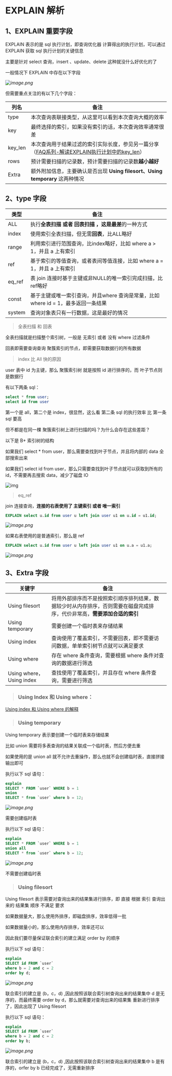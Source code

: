 # EXPLAIN 解析



## 1、EXPLAIN 重要字段

EXPLAIN 表示的是 sql 执行计划，即查询优化器 计算得出的执行计划，可以通过 EXPLAIN 获取 sql 执行计划的关键信息

主要是针对 select 查询，insert 、update、delete 这种就没什么好优化的了



一般情况下 EXPLAIN 中存在以下字段

*![image.png](https://pic.leetcode-cn.com/1603687617-FNvioe-image.png)*

但需要重点关注的有以下几个字段：

| 列名    | 备注                                                         |
| ------- | ------------------------------------------------------------ |
| type    | 本次查询表联接类型，从这里可以看到本次查询大概的效率         |
| key     | 最终选择的索引，如果没有索引的话，本次查询效率通常很差       |
| key_len | 本次查询用于结果过滤的索引实际长度，参见另一篇分享（[FAQ系列-解读EXPLAIN执行计划中的key_len](http://imysql.com/2015/10/20/mysql-faq-key-len-in-explain.shtml)） |
| rows    | 预计需要扫描的记录数，预计需要扫描的记录数**越小越好**       |
| Extra   | 额外附加信息，主要确认是否出现 **Using filesort、Using temporary** 这两种情况 |



## 2、type 字段

| 类型   | 备注                                                         |
| ------ | ------------------------------------------------------------ |
| ALL    | 执行**全表扫描 或者 回表扫描 **，这是**最差**的一种方式      |
| index  | 使用索引全表扫描，但无需**回表**，比ALL略好                  |
| range  | 利用索引进行范围查询，比index略好，比如 where a > 1，并且 a 上有索引 |
| ref    | 基于索引的等值查询，或者表间等值连接，比如 where a = 1，并且 a 上有索引 |
| eq_ref | 表 join 连接时基于主键或非NULL的唯一索引完成扫描，比ref略好  |
| const  | 基于主键或唯一索引查询，并且where 查询是常量，比如 where id = 1，最多返回一条结果 |
| system | 查询对象表只有一行数据，这是最好的情况                       |



> 全表扫描 和 回表

全表扫描就是扫描整个索引树，一般是 无索引 或者 没有 where 过滤条件

回表即需要查询查询 聚簇索引的节点，即需要获取数据行的所有数据



> index 比 All 快的原因

user 表中 id 为主键，那么 聚簇索引树 就是按照 id 进行排序的，而 叶子节点则是数据行

有以下两条 sql：

```sql
select * from user;
select id from user
```

第一个是 all，第二个是 index，很显然，这么看 第二条 sql 的执行效率 比 第一条 sql 要高

但不都是在同一棵 聚簇索引树上进行扫描的吗？为什么会存在这些差距？

以下是 B+ 索引树的结构

如果我们 select * from user，那么需要查找到叶子节点，并且将内部的 data 全部搜索出来

如果我们 select id from user，那么只需要查找到叶子节点就可以获取到所有的 id，不需要再去搜索 data，减少了磁盘 IO

![img](http://cdn.17coding.info/WeChat%20Screenshot_20190621220003.png)



> eq_ref

join 连接查询，**连接的右表使用了 主键索引 或者 唯一索引**

```sql
EXPLAIN select u.id from user u left join user u1 on u.id = u1.id;
```

*![image.png](https://pic.leetcode-cn.com/1604488890-qxOZlW-image.png)*



如果右表使用的是普通索引，那么是 ref

```sql
EXPLAIN select u.id from user u left join user u1 on u.a = u1.a;
```

*![image.png](https://pic.leetcode-cn.com/1604489021-Exwsot-image.png)*





## 3、Extra 字段



| 关键字                   | 备注                                                         |
| ------------------------ | ------------------------------------------------------------ |
| Using filesort           | 将用外部排序而不是按照索引顺序排列结果，数据较少时从内存排序，否则需要在磁盘完成排序，代价非常高，**需要添加合适的索引** |
| Using temporary          | 需要创建一个临时表来存储结果                                 |
| Using index              | 查询使用了覆盖索引，不需要回表，即不需要访问数据，单单索引树节点就可以满足要求 |
| Using where              | 存在 where 条件查询，需要根据 where 条件对查询的数据进行筛选 |
| Using where，Using index | 查找使用了覆盖索引，并且存在 where 条件查询，需要进行筛选    |



> ### Using Index 和 Using where：

[Using index 和 Using where 的解释](<https://segmentfault.com/q/1010000004197413>)



> ### Using temporary

Using temporary 表示要创建一个临时表来存储结果

比如 union 需要将多表查询的结果关联成一个临时表，然后方便去重

如果使用的是 union all 就不允许去重操作，那么也就不会创建临时表，直接拼接输出即可



执行以下 sql 语句：

```sql
explain 
SELECT * FROM `user` WHERE b = 1 
union 
SELECT * from `user` where b = 12;
```

*![image.png](https://pic.leetcode-cn.com/1603866098-TiCUJW-image.png)*

需要创建临时表



执行以下 sql 语句：

```sql
explain 
SELECT * FROM `user` WHERE b = 1 
union all 
SELECT * from `user` where b = 12;
```

*![image.png](https://pic.leetcode-cn.com/1603866205-qCRaIe-image.png)*

不需要创建临时表





> ### Using filesort

Using filesort 表示需要对查询出来的结果集进行排序，即 直接 根据 索引 查询出来的 结果集 顺序 不满足 要求

如果数据量大，那么使用外排序，即磁盘排序，效率低得一批

如果数据量小的，那么使用内存排序，效率还可以

因此我们要尽量保证联合索引的建立满足 order by 的顺序



执行以下 sql 语句：

```sql
explain 
SELECT id FROM `user` 
where b = 2 and c = 2 
order by d; 
```

*![image.png](https://pic.leetcode-cn.com/1603690290-GrYbdw-image.png)*

联合索引的建立是 (b，c，d) ,因此按照该联合索引树查询出来的结果集中 d 是无序的，而最终需要 order by d，那么就需要对查询出来的结果集 重新进行排序了，因此出现了 Using filesort



执行以下 sql 语句：

```sql
explain 
SELECT id FROM `user` 
where b = 2 and c = 2 
order by b; 
```

*![image.png](https://pic.leetcode-cn.com/1603690221-EODPDL-image.png)*

联合索引的建立是 (b，c，d) ,因此按照该联合索引树查询出来的结果集中 b 是有序的，orfer by b 已经完成了，无需重新排序